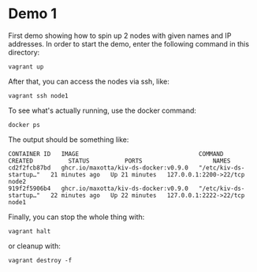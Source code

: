 # Demo 1

First demo showing how to spin up 2 nodes with given names and IP addresses. In order to start the demo, enter the following command in this directory:
```
vagrant up
```
After that, you can access the nodes via ssh, like:
```
vagrant ssh node1
```
To see what's actually running, use the docker command:
```
docker ps
```
The output should be something like:
```
CONTAINER ID   IMAGE                                  COMMAND                  CREATED          STATUS          PORTS                    NAMES
cd2f2fcb87bd   ghcr.io/maxotta/kiv-ds-docker:v0.9.0   "/etc/kiv-ds-startup…"   21 minutes ago   Up 21 minutes   127.0.0.1:2200->22/tcp   node2
919f2f5906b4   ghcr.io/maxotta/kiv-ds-docker:v0.9.0   "/etc/kiv-ds-startup…"   22 minutes ago   Up 22 minutes   127.0.0.1:2222->22/tcp   node1
```

Finally, you can stop the whole thing with:
```
vagrant halt
```
or cleanup with:
```
vagrant destroy -f
```


